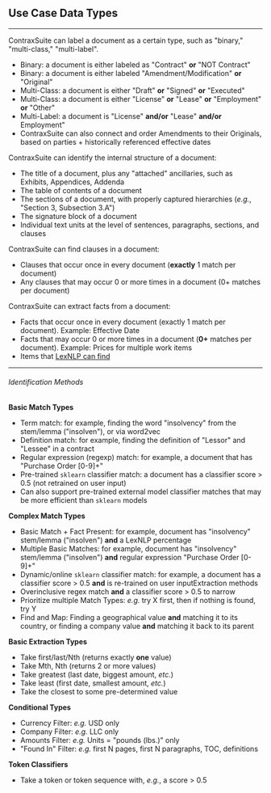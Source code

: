 ## Use Case Data Types

---

ContraxSuite can label a document as a certain type, such as "binary," "multi-class," "multi-label".
* Binary: a document is either labeled as "Contract" **or** "NOT Contract"
* Binary: a document is either labeled "Amendment/Modification" **or** "Original"
* Multi-Class: a document is either "Draft" **or** "Signed" **or** "Executed"
* Multi-Class: a document is either "License" **or** "Lease" **or** "Employment" **or** "Other"
* Multi-Label: a document is "License" **and/or** "Lease" **and/or** Employment"
* ContraxSuite can also connect and order Amendments to their Originals, based on parties + historically referenced effective dates

ContraxSuite can identify the internal structure of a document:
* The title of a document, plus any "attached" ancillaries, such as Exhibits, Appendices, Addenda
* The table of contents of a document
* The sections of a document, with properly captured hierarchies (*e.g.*, "Section 3, Subsection 3.A")
* The signature block of a document
* Individual text units at the level of sentences, paragraphs, sections, and clauses

ContraxSuite can find clauses in a document:
* Clauses that occur once in every document (**exactly** 1 match per document)
* Any clauses that may occur 0 or more times in a document (0+ matches per document)

ContraxSuite can extract facts from a document:
* Facts that occur once in every document (exactly 1 match per document). Example: Effective Date  
* Facts that may occur 0 or more times in a document (**0+** matches per document).  Example: Prices for multiple work items    
* Items that [LexNLP can find](../../introduction/lexnlp_overview.md)

---

###### Identification Methods

**Basic Match Types**
* Term match: for example, finding the word "insolvency" from the stem/lemma ("insolven"), or via word2vec
* Definition match: for example, finding the definition of "Lessor" and "Lessee" in a contract
* Regular expression (regexp) match: for example, a document that has "Purchase Order [0-9]+"
* Pre-trained ```sklearn``` classifier match: a document has a classifier score > 0.5 (not retrained on user input)
* Can also support pre-trained external model classifier matches that may be more efficient than ```sklearn``` models

**Complex Match Types**
* Basic Match + Fact Present: for example, document has "insolvency" stem/lemma ("insolven") **and** a LexNLP percentage
* Multiple Basic Matches: for example, document has "insolvency" stem/lemma ("insolven") **and** regular expression "Purchase Order [0-9]+"
* Dynamic/online ```sklearn``` classifier match: for example, a document has a classifier score > 0.5 **and** is re-trained on user inputExtraction methods
* Overinclusive regex match **and** a classifier score > 0.5 to narrow
* Prioritize multiple Match Types: *e.g.* try X first, then if nothing is found, try Y
* Find and Map: Finding a geographical value **and** matching it to its country, or finding a company value **and** matching it back to its parent

**Basic Extraction Types**
* Take first/last/Nth (returns exactly **one** value)
* Take Mth, Nth (returns 2 or more values)
* Take greatest (last date, biggest amount, *etc.*)
* Take least (first date, smallest amount, *etc.*)
* Take the closest to some pre-determined value

**Conditional Types**
* Currency Filter: *e.g.* USD only
* Company Filter: *e.g.* LLC only
* Amounts Filter: *e.g.* Units = "pounds (lbs.)" only
* "Found In" Filter: *e.g.* first N pages, first N paragraphs, TOC, definitions

**Token Classifiers**
* Take a token or token sequence with, *e.g.*, a score > 0.5